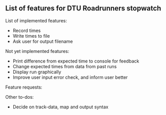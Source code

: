 ## List of features for DTU Roadrunners stopwatch

List of implemented features:
 * Record times
 * Write times to file
 * Ask user for output filename

Not yet implemented features:
 * Print difference from expected time to console for feedback
 * Change expected times from data from past runs
 * Display run graphically
 * Improve user input error check, and inform user better

Feature requests:

Other to-dos:
 * Decide on track-data, map and output syntax
